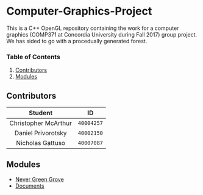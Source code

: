 # Computer-Graphics-Project
This is a C++ OpenGL repository containing the work for a computer graphics (COMP371 at Concordia University during Fall 2017) group project. We has sided to go with a procedually generated forest.

### Table of Contents
1. [Contributors](#Contributors)
2. [Modules](#Modules)

## Contributors
**Student** | **ID**
:---:| ---
Christopher McArthur | `40004257`
Daniel Privorotsky | `40002150`
Nicholas Gattuso | `40007087`

## Modules
- [Never Green Grove](https://github.com/prince-chrismc/Computer-Graphics-Project/blob/master/NeverGreenGrove/README.md)
- [Documents](https://github.com/prince-chrismc/Computer-Graphics-Project/tree/master/Docs)
